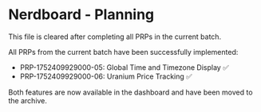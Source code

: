 # Nerdboard - Planning

This file is cleared after completing all PRPs in the current batch.

All PRPs from the current batch have been successfully implemented:
- PRP-1752409929000-05: Global Time and Timezone Display ✅
- PRP-1752409929000-06: Uranium Price Tracking ✅

Both features are now available in the dashboard and have been moved to the archive.
